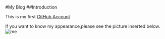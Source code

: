﻿#My Blog
##Introduction

This is my first [GitHub Account](https://github.com/jallenlau/jallenlau.github.io)

If you want to know my appearance,please see the picture inserted below.
![me](https://m.360buyimg.com/pop/jfs/t24772/84/231192659/11305/7193ec76/5b696af0Ne501395b.jpg)